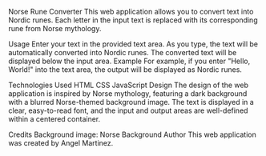 
Norse Rune Converter
This web application allows you to convert text into Nordic runes. Each letter in the input text is replaced with its corresponding rune from Norse mythology.

Usage
Enter your text in the provided text area.
As you type, the text will be automatically converted into Nordic runes.
The converted text will be displayed below the input area.
Example
For example, if you enter "Hello, World!" into the text area, the output will be displayed as Nordic runes.

Technologies Used
HTML
CSS
JavaScript
Design
The design of the web application is inspired by Norse mythology, featuring a dark background with a blurred Norse-themed background image. The text is displayed in a clear, easy-to-read font, and the input and output areas are well-defined within a centered container.

Credits
Background image: Norse Background
Author
This web application was created by Angel Martinez.




